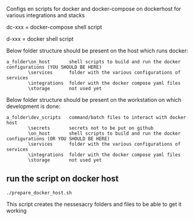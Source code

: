 Configs en scripts for docker and docker-compose on dockerhost for various integrations and stacks

dc-xxx = docker-compose shell script

d-xxx  = docker shell script

Below folder structure should be present on the host which runs docker:
```
a_folder\on_host       shell scripts to build and run the docker configurations (YOU SHOULD BE HERE)
        \services      folder with the various configurations of services
        \integrations  folder with the docker compose yaml files
        \storage       not used yet
```

Below folder structure should be present on the workstation on which development is done:
```
a_folder\dev_scripts   command/batch files to interact with docker host
        \secrets       secrets not to be put on github
        \on_host       shell scripts to build and run the docker configurations (OR YOU SHOULD BE HERE)
        \services      folder with the various configurations of services    
        \integrations  folder with the docker compose yaml files
        \storage       not used yet
```   

## run the script on docker host

```shell
./prepare_docker_host.sh
```

This script creates the nessesacry folders and files to be able to get it working
